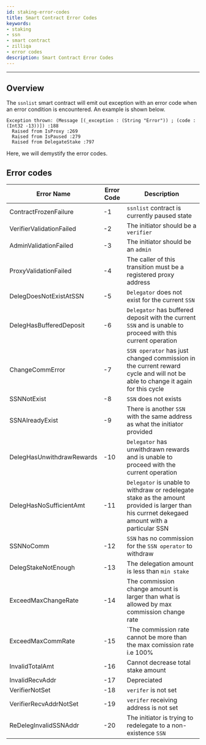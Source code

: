 ```yaml
---
id: staking-error-codes
title: Smart Contract Error Codes
keywords: 
- staking
- ssn
- smart contract
- zilliqa	
- error codes
description: Smart Contract Error Codes
---
```

---

## Overview

The `ssnlist` smart contract will emit out exception with an error code when an error condition is encountered. An example is shown below.
```
Exception thrown: (Message [(_exception : (String "Error")) ; (code : (Int32 -13))]) :188
  Raised from IsProxy :269
  Raised from IsPaused :279
  Raised from DelegateStake :797
```
Here, we will demystify the error codes.

## Error codes

| Error Name | Error Code | Description |
| ---------- | ---------- | ----------- | 
| ContractFrozenFailure | -1 | `ssnlist` contract is currently paused state | 
| VerifierValidationFailed | -2 | The initiator should be a `verifier` | 
| AdminValidationFailed | -3 | The initiator should be an `admin` | 
| ProxyValidationFailed | -4 | The caller of this transition must be a registered proxy address | 
| DelegDoesNotExistAtSSN | -5 | `Delegator` does not exist for the current `SSN` | 
| DelegHasBufferedDeposit | -6 | `Delegator` has buffered deposit with the current `SSN` and is unable to proceed with this current operation | 
| ChangeCommError | -7 | `SSN operator` has just changed commission in the current reward cycle and will not be able to change it again for this cycle | 
| SSNNotExist | -8 | `SSN` does not exists | 
| SSNAlreadyExist | -9 | There is another `SSN` with the same address as what the initiator provided | 
| DelegHasUnwithdrawRewards | -10 | `Delegator` has unwithdrawn rewards and is unable to proceed with the current operation | 
| DelegHasNoSufficientAmt | -11 | `Delegator` is unable to withdraw or redelegate stake as the amount provided is larger than his currnet dekegaed amount with a particular SSN | 
| SSNNoComm | -12 | `SSN` has no commission for the `SSN operator` to withdraw | 
| DelegStakeNotEnough | -13 | The delegation amount is less than `min stake` | 
| ExceedMaxChangeRate | -14 | The commission change amount is larger than what is allowed by max commission change rate | 
| ExceedMaxCommRate | -15 | `The commission rate cannot be more than the max comission rate i.e 100% | 
| InvalidTotalAmt | -16 | Cannot decrease total stake amount | 
| InvalidRecvAddr | -17 | Depreciated | 
| VerifierNotSet | -18 | `verifer` is not set | 
| VerifierRecvAddrNotSet | -19 | `verifer` receiving address is not set | 
| ReDelegInvalidSSNAddr | -20 | The initiator is trying to redelegate to a non-existence `SSN` | 

